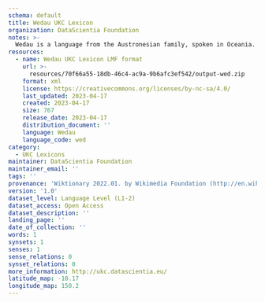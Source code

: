 ```yaml
---
schema: default
title: Wedau UKC Lexicon
organization: DataScientia Foundation
notes: >-
  Wedau is a language from the Austronesian family, spoken in Oceania. The UKC Lexicon of Wedau is represented as a lexico-semantic network. It consists of words, word senses, synsets, as well as sense-level and synset-level relationships.
resources:
  - name: Wedau UKC Lexicon LMF format
    url: >-
      resources/70f66a55-18db-46c4-ac9a-9b6afc3ef542/output-wed.zip
    format: xml
    license: https://creativecommons.org/licenses/by-nc-sa/4.0/
    last_updated: 2023-04-17
    created: 2023-04-17
    size: 767
    release_date: 2023-04-17
    distribution_document: ''
    language: Wedau
    language_code: wed
category:
  - UKC Lexicons
maintainer: DataScientia Foundation
maintainer_email: ''
tags: ''
provenance: 'Wiktionary 2022.01. by Wikimedia Foundation (http://en.wiktionary.org); Princeton WordNet 2.1 by Princeton University (https://wordnet.princeton.edu)'
version: '1.0'
dataset_level: Language Level (L1-2)
dataset_access: Open Access
dataset_description: ''
landing_page: ''
date_of_collection: ''
words: 1
synsets: 1
senses: 1
sense_relations: 0
synset_relations: 0
more_information: http://ukc.datascientia.eu/
latitude_map: -10.17
longitude_map: 150.2
---
```

